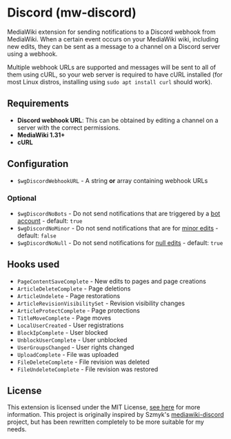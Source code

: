# Discord (mw-discord)
MediaWiki extension for sending notifications to a Discord webhook from MediaWiki. When a certain event occurs on your MediaWiki wiki, including new edits, they can be sent as a message to a channel on a Discord server using a webhook.

Multiple webhook URLs are supported and messages will be sent to all of them using cURL, so your web server is required to have cURL installed (for most Linux distros, installing using `sudo apt install curl` should work).

## Requirements
- **Discord webhook URL**: This can be obtained by editing a channel on a server with the correct permissions.
- **MediaWiki 1.31+**
- **cURL**

## Configuration
- `$wgDiscordWebhookURL` - A string **or** array containing webhook URLs

### Optional
- `$wgDiscordNoBots` - Do not send notifications that are triggered by a [bot account](https://www.mediawiki.org/wiki/Manual:Bots) - default: `true`
- `$wgDiscordNoMinor` - Do not send notifications that are for [minor edits](https://meta.wikimedia.org/wiki/Help:Minor_edit) - default: `false`
- `$wgDiscordNoNull` - Do not send notifications for [null edits](https://www.mediawiki.org/wiki/Manual:Purge#Null_edits) - default: `true`

## Hooks used
- `PageContentSaveComplete` - New edits to pages and page creations
- `ArticleDeleteComplete` - Page deletions
- `ArticleUndelete` - Page restorations
- `ArticleRevisionVisibilitySet` - Revision visibility changes
- `ArticleProtectComplete` - Page protections
- `TitleMoveComplete` - Page moves
- `LocalUserCreated` - User registrations
- `BlockIpComplete` - User blocked
- `UnblockUserComplete` - User unblocked
- `UserGroupsChanged` - User rights changed
- `UploadComplete` - File was uploaded
- `FileDeleteComplete` - File revision was deleted
- `FileUndeleteComplete` - File revision was restored

## License
This extension is licensed under the MIT License, [see here](LICENSE) for more information. This project is originally inspired by Szmyk's [mediawiki-discord](https://github.com/Szmyk/mediawiki-discord) project, but has been rewritten completely to be more suitable for my needs.